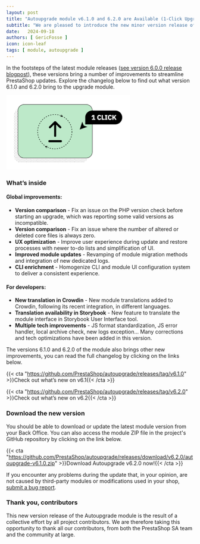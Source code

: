 ```yaml
---
layout: post
title: "Autoupgrade module v6.1.0 and 6.2.0 are Available (1-Click Upgrade)"
subtitle: "We are pleased to introduce the new minor version release of the Autoupgrade module, also known as 1-Click Upgrade."
date:   2024-09-18
authors: [ GericFosse ]
icon: icon-leaf
tags: [ module, autoupgrade ]
---
```


In the footsteps of the latest module releases ([see version 6.0.0 release blogpost](https://build.prestashop-project.org/news/2024/autoupgrade-v6-release/)), these versions bring a number of improvements to streamline PrestaShop updates. Explore the changelog below to find out what version 6.1.0 and 6.2.0 bring to the upgrade module.

![1-click upgrade module logo](/assets/images/2024/07/autoupgrade-logo.png)

### What’s inside

#### Global improvements:

* **Version comparison** - Fix an issue on the PHP version check before starting an upgrade, which was reporting some valid versions as incompatible.
* **Version comparison** - Fix an issue where the number of altered or deleted core files is always zero.
* **UX optimization** - Improve user experience during update and restore processes with newer to-do lists and simplification of UI.
* **Improved module updates** - Revamping of module migration methods and integration of new dedicated logs.
* **CLI enrichment** - Homogenize CLI and module UI configuration system to deliver a consistent experience.


#### For developers:

* **New translation in Crowdin** - New module translations added to Crowdin, following its recent integration, in different languages.
* **Translation availability in Storybook** - New feature to translate the module interface in Storybook User Interface tool.
* **Multiple tech improvements** - JS format standardization, JS error handler, local archive check, new logs exception… Many corrections and tech optimizations have been added in this version.


The versions 6.1.0 and 6.2.0 of the module also brings other new improvements, you can read the full changelog by clicking on the links below.

{{< cta "https://github.com/PrestaShop/autoupgrade/releases/tag/v6.1.0" >}}Check out what’s new on v6.1{{< /cta >}}

{{< cta "https://github.com/PrestaShop/autoupgrade/releases/tag/v6.2.0" >}}Check out what’s new on v6.2{{< /cta >}}

### Download the new version

You should be able to download or update the latest module version from your Back Office. You can also access the module ZIP file in the project's GitHub repository by clicking on the link below.

{{< cta "https://github.com/PrestaShop/autoupgrade/releases/download/v6.2.0/autoupgrade-v6.1.0.zip" >}}Download Autoupgrade v6.2.0 now!{{< /cta >}}

If you encounter any problems during the update that, in your opinion, are not caused by third-party modules or modifications used in your shop, [submit a bug report](https://www.prestashop-project.org/get-involved/report-issues/).

### Thank you, contributors

This new version release of the Autoupgrade module is the result of a collective effort by all project contributors. We are therefore taking this opportunity to thank all our contributors, from both the PrestaShop SA team and the community at large.
